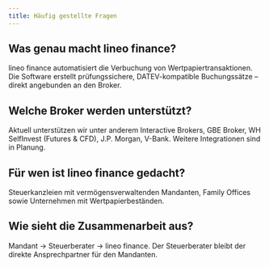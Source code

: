 ```yaml
---
title: Häufig gestellte Fragen
---
```


## Was genau macht lineo finance?

lineo finance automatisiert die Verbuchung von Wertpapiertransaktionen. Die Software erstellt prüfungssichere, DATEV-kompatible Buchungssätze – direkt angebunden an den Broker.

## Welche Broker werden unterstützt?

Aktuell unterstützen wir unter anderem Interactive Brokers, GBE Broker, WH SelfInvest (Futures & CFD), J.P. Morgan, V-Bank. Weitere Integrationen sind in Planung.

## Für wen ist lineo finance gedacht?

Steuerkanzleien mit vermögensverwaltenden Mandanten, Family Offices sowie Unternehmen mit Wertpapierbeständen.

## Wie sieht die Zusammenarbeit aus?

Mandant → Steuerberater → lineo finance. Der Steuerberater bleibt der direkte Ansprechpartner für den Mandanten.